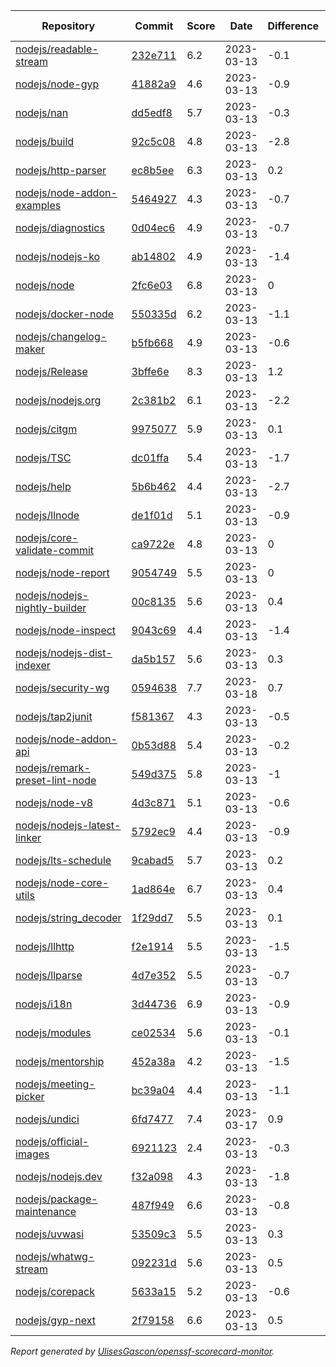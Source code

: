 <!-- OPENSSF-SCORECARD-MONITOR:START -->

| Repository | Commit | Score | Date | Difference | Report Link |
| -- | -- | -- | -- | -- | -- |
| [nodejs/readable-stream](https://github.com/nodejs/readable-stream) | [232e711](https://github.com/nodejs/readable-stream/commit/232e71154dbdc34f6a97a0449f902455ec495373) | 6.2 | 2023-03-13 | -0.1 | [Full Report](https://deps.dev/project/github/nodejs%2Freadable-stream) |
| [nodejs/node-gyp](https://github.com/nodejs/node-gyp) | [41882a9](https://github.com/nodejs/node-gyp/commit/41882a975bbdccddf451415ff445108703eca8a3) | 4.6 | 2023-03-13 | -0.9 | [Full Report](https://deps.dev/project/github/nodejs%2Fnode-gyp) |
| [nodejs/nan](https://github.com/nodejs/nan) | [dd5edf8](https://github.com/nodejs/nan/commit/dd5edf87e84abb678befe754cd55c7b99326248a) | 5.7 | 2023-03-13 | -0.3 | [Full Report](https://deps.dev/project/github/nodejs%2Fnan) |
| [nodejs/build](https://github.com/nodejs/build) | [92c5c08](https://github.com/nodejs/build/commit/92c5c088e17730fb9cef2153a07c33153d24457c) | 4.8 | 2023-03-13 | -2.8 | [Full Report](https://deps.dev/project/github/nodejs%2Fbuild) |
| [nodejs/http-parser](https://github.com/nodejs/http-parser) | [ec8b5ee](https://github.com/nodejs/http-parser/commit/ec8b5ee63f0e51191ea43bb0c6eac7bfbff3141d) | 6.3 | 2023-03-13 | 0.2 | [Full Report](https://deps.dev/project/github/nodejs%2Fhttp-parser) |
| [nodejs/node-addon-examples](https://github.com/nodejs/node-addon-examples) | [5464927](https://github.com/nodejs/node-addon-examples/commit/5464927d5d6d22ecb2bb06f0f147ce326689f2ee) | 4.3 | 2023-03-13 | -0.7 | [Full Report](https://deps.dev/project/github/nodejs%2Fnode-addon-examples) |
| [nodejs/diagnostics](https://github.com/nodejs/diagnostics) | [0d04ec6](https://github.com/nodejs/diagnostics/commit/0d04ec69457931f686c51262fe7cade72b758bd6) | 4.9 | 2023-03-13 | -0.7 | [Full Report](https://deps.dev/project/github/nodejs%2Fdiagnostics) |
| [nodejs/nodejs-ko](https://github.com/nodejs/nodejs-ko) | [ab14802](https://github.com/nodejs/nodejs-ko/commit/ab14802dc2e7288bdc4353a24176dce2f4ba9dff) | 4.9 | 2023-03-13 | -1.4 | [Full Report](https://deps.dev/project/github/nodejs%2Fnodejs-ko) |
| [nodejs/node](https://github.com/nodejs/node) | [2fc6e03](https://github.com/nodejs/node/commit/2fc6e03bfa749d7ea1c85ae5a1d343eb676a0989) | 6.8 | 2023-03-13 | 0 | [Full Report](https://deps.dev/project/github/nodejs%2Fnode) |
| [nodejs/docker-node](https://github.com/nodejs/docker-node) | [550335d](https://github.com/nodejs/docker-node/commit/550335de399159288f34e225802665d90a044790) | 6.2 | 2023-03-13 | -1.1 | [Full Report](https://deps.dev/project/github/nodejs%2Fdocker-node) |
| [nodejs/changelog-maker](https://github.com/nodejs/changelog-maker) | [b5fb668](https://github.com/nodejs/changelog-maker/commit/b5fb668c7b5ad9dbef4c2cf14b9ae9ee2f65aad5) | 4.9 | 2023-03-13 | -0.6 | [Full Report](https://deps.dev/project/github/nodejs%2Fchangelog-maker) |
| [nodejs/Release](https://github.com/nodejs/Release) | [3bffe6e](https://github.com/nodejs/Release/commit/3bffe6e03c3f795a31fbabb0ac3c4205f9445624) | 8.3 | 2023-03-13 | 1.2 | [Full Report](https://deps.dev/project/github/nodejs%2Frelease) |
| [nodejs/nodejs.org](https://github.com/nodejs/nodejs.org) | [2c381b2](https://github.com/nodejs/nodejs.org/commit/2c381b22099f2685f653a4ad5c98ce32bcf9103e) | 6.1 | 2023-03-13 | -2.2 | [Full Report](https://deps.dev/project/github/nodejs%2Fnodejs.org) |
| [nodejs/citgm](https://github.com/nodejs/citgm) | [9975077](https://github.com/nodejs/citgm/commit/9975077ab9c6f2a00abac35a4af49bb5be1d2fbd) | 5.9 | 2023-03-13 | 0.1 | [Full Report](https://deps.dev/project/github/nodejs%2Fcitgm) |
| [nodejs/TSC](https://github.com/nodejs/TSC) | [dc01ffa](https://github.com/nodejs/TSC/commit/dc01ffafafd061e405518cd112505348fe959f3e) | 5.4 | 2023-03-13 | -1.7 | [Full Report](https://deps.dev/project/github/nodejs%2Ftsc) |
| [nodejs/help](https://github.com/nodejs/help) | [5b6b462](https://github.com/nodejs/help/commit/5b6b4622c56e0521e643cc75ad28b2469c882efe) | 4.4 | 2023-03-13 | -2.7 | [Full Report](https://deps.dev/project/github/nodejs%2Fhelp) |
| [nodejs/llnode](https://github.com/nodejs/llnode) | [de1f01d](https://github.com/nodejs/llnode/commit/de1f01d70a5c58111dd873d340f898023e4e8fe6) | 5.1 | 2023-03-13 | -0.9 | [Full Report](https://deps.dev/project/github/nodejs%2Fllnode) |
| [nodejs/core-validate-commit](https://github.com/nodejs/core-validate-commit) | [ca9722e](https://github.com/nodejs/core-validate-commit/commit/ca9722e013202b5b6a7f26794a1d4d8c7be8ef4e) | 4.8 | 2023-03-13 | 0 | [Full Report](https://deps.dev/project/github/nodejs%2Fcore-validate-commit) |
| [nodejs/node-report](https://github.com/nodejs/node-report) | [9054749](https://github.com/nodejs/node-report/commit/90547492f5da29948b00a19b13490b2ebe2c0cd6) | 5.5 | 2023-03-13 | 0 | [Full Report](https://deps.dev/project/github/nodejs%2Fnode-report) |
| [nodejs/nodejs-nightly-builder](https://github.com/nodejs/nodejs-nightly-builder) | [00c8135](https://github.com/nodejs/nodejs-nightly-builder/commit/00c8135102b0e272ed1d8950845a5412cc9bc237) | 5.6 | 2023-03-13 | 0.4 | [Full Report](https://deps.dev/project/github/nodejs%2Fnodejs-nightly-builder) |
| [nodejs/node-inspect](https://github.com/nodejs/node-inspect) | [9043c69](https://github.com/nodejs/node-inspect/commit/9043c6986822cf499829c079f9a7debf0a95403f) | 4.4 | 2023-03-13 | -1.4 | [Full Report](https://deps.dev/project/github/nodejs%2Fnode-inspect) |
| [nodejs/nodejs-dist-indexer](https://github.com/nodejs/nodejs-dist-indexer) | [da5b157](https://github.com/nodejs/nodejs-dist-indexer/commit/da5b1572f3d96b54a151fc0e9123d8011ad7afb3) | 5.6 | 2023-03-13 | 0.3 | [Full Report](https://deps.dev/project/github/nodejs%2Fnodejs-dist-indexer) |
| [nodejs/security-wg](https://github.com/nodejs/security-wg) | [0594638](https://github.com/nodejs/security-wg/commit/059463878c506432abd7a2ee156f70d3c674b5f1) | 7.7 | 2023-03-18 | 0.7 | [Full Report](https://deps.dev/project/github/nodejs%2Fsecurity-wg) |
| [nodejs/tap2junit](https://github.com/nodejs/tap2junit) | [f581367](https://github.com/nodejs/tap2junit/commit/f581367da1facc4947d9189db277033505660925) | 4.3 | 2023-03-13 | -0.5 | [Full Report](https://deps.dev/project/github/nodejs%2Ftap2junit) |
| [nodejs/node-addon-api](https://github.com/nodejs/node-addon-api) | [0b53d88](https://github.com/nodejs/node-addon-api/commit/0b53d885f50c83cd7cbcf505d3dcc89cf8c3d59f) | 5.4 | 2023-03-13 | -0.2 | [Full Report](https://deps.dev/project/github/nodejs%2Fnode-addon-api) |
| [nodejs/remark-preset-lint-node](https://github.com/nodejs/remark-preset-lint-node) | [549d375](https://github.com/nodejs/remark-preset-lint-node/commit/549d375ed73112f3486cb3f0bd644a4198968c9d) | 5.8 | 2023-03-13 | -1 | [Full Report](https://deps.dev/project/github/nodejs%2Fremark-preset-lint-node) |
| [nodejs/node-v8](https://github.com/nodejs/node-v8) | [4d3c871](https://github.com/nodejs/node-v8/commit/4d3c8710c78f5bb9f3b7ecfab4db4f42b364e80d) | 5.1 | 2023-03-13 | -0.6 | [Full Report](https://deps.dev/project/github/nodejs%2Fnode-v8) |
| [nodejs/nodejs-latest-linker](https://github.com/nodejs/nodejs-latest-linker) | [5792ec9](https://github.com/nodejs/nodejs-latest-linker/commit/5792ec991efc5b35aa67e14b45d5120fba369edd) | 4.4 | 2023-03-13 | -0.9 | [Full Report](https://deps.dev/project/github/nodejs%2Fnodejs-latest-linker) |
| [nodejs/lts-schedule](https://github.com/nodejs/lts-schedule) | [9cabad5](https://github.com/nodejs/lts-schedule/commit/9cabad50a0793a051e2091ee4a3905f2966169d2) | 5.7 | 2023-03-13 | 0.2 | [Full Report](https://deps.dev/project/github/nodejs%2Flts-schedule) |
| [nodejs/node-core-utils](https://github.com/nodejs/node-core-utils) | [1ad864e](https://github.com/nodejs/node-core-utils/commit/1ad864e3b1b7f3e9e81c126fb8df278115afc41d) | 6.7 | 2023-03-13 | 0.4 | [Full Report](https://deps.dev/project/github/nodejs%2Fnode-core-utils) |
| [nodejs/string_decoder](https://github.com/nodejs/string_decoder) | [1f29dd7](https://github.com/nodejs/string_decoder/commit/1f29dd715a6c829da89e869af7dafc231c20ed9f) | 5.5 | 2023-03-13 | 0.1 | [Full Report](https://deps.dev/project/github/nodejs%2Fstring_decoder) |
| [nodejs/llhttp](https://github.com/nodejs/llhttp) | [f2e1914](https://github.com/nodejs/llhttp/commit/f2e1914b6c59f5cd88f492abc9d8af6be246bc85) | 5.5 | 2023-03-13 | -1.5 | [Full Report](https://deps.dev/project/github/nodejs%2Fllhttp) |
| [nodejs/llparse](https://github.com/nodejs/llparse) | [4d7e352](https://github.com/nodejs/llparse/commit/4d7e35267870b576f41112f6f720f4a1009b10b8) | 5.5 | 2023-03-13 | -0.7 | [Full Report](https://deps.dev/project/github/nodejs%2Fllparse) |
| [nodejs/i18n](https://github.com/nodejs/i18n) | [3d44736](https://github.com/nodejs/i18n/commit/3d44736ad5d2ec6fc7deac92081427f342fd514b) | 6.9 | 2023-03-13 | -0.9 | [Full Report](https://deps.dev/project/github/nodejs%2Fi18n) |
| [nodejs/modules](https://github.com/nodejs/modules) | [ce02534](https://github.com/nodejs/modules/commit/ce0253495819a8496a64ca5b18f7465fd3a97964) | 5.6 | 2023-03-13 | -0.1 | [Full Report](https://deps.dev/project/github/nodejs%2Fmodules) |
| [nodejs/mentorship](https://github.com/nodejs/mentorship) | [452a38a](https://github.com/nodejs/mentorship/commit/452a38aec26bb4d9256b2dcde79c51ffd44cd2b7) | 4.2 | 2023-03-13 | -1.5 | [Full Report](https://deps.dev/project/github/nodejs%2Fmentorship) |
| [nodejs/meeting-picker](https://github.com/nodejs/meeting-picker) | [bc39a04](https://github.com/nodejs/meeting-picker/commit/bc39a049ede0cc1d8acef0f5d4d4c3ecc7b744a4) | 4.4 | 2023-03-13 | -1.1 | [Full Report](https://deps.dev/project/github/nodejs%2Fmeeting-picker) |
| [nodejs/undici](https://github.com/nodejs/undici) | [6fd7477](https://github.com/nodejs/undici/commit/6fd7477078b22f1c5fd7741c9d4d7aada1c8d75e) | 7.4 | 2023-03-17 | 0.9 | [Full Report](https://deps.dev/project/github/nodejs%2Fundici) |
| [nodejs/official-images](https://github.com/nodejs/official-images) | [6921123](https://github.com/nodejs/official-images/commit/69211237fb70e39ccf837d6e5146896f25bd40f8) | 2.4 | 2023-03-13 | -0.3 | [Full Report](https://deps.dev/project/github/nodejs%2Fofficial-images) |
| [nodejs/nodejs.dev](https://github.com/nodejs/nodejs.dev) | [f32a098](https://github.com/nodejs/nodejs.dev/commit/f32a098c2c69115cb2499ac43b0da1ebf80bf6c3) | 4.3 | 2023-03-13 | -1.8 | [Full Report](https://deps.dev/project/github/nodejs%2Fnodejs.dev) |
| [nodejs/package-maintenance](https://github.com/nodejs/package-maintenance) | [487f949](https://github.com/nodejs/package-maintenance/commit/487f9491cdc782ea706fc389e6505c1cd140d5aa) | 6.6 | 2023-03-13 | -0.8 | [Full Report](https://deps.dev/project/github/nodejs%2Fpackage-maintenance) |
| [nodejs/uvwasi](https://github.com/nodejs/uvwasi) | [53509c3](https://github.com/nodejs/uvwasi/commit/53509c3f29271fce879faa790d19987cab963b8a) | 5.5 | 2023-03-13 | 0.3 | [Full Report](https://deps.dev/project/github/nodejs%2Fuvwasi) |
| [nodejs/whatwg-stream](https://github.com/nodejs/whatwg-stream) | [092231d](https://github.com/nodejs/whatwg-stream/commit/092231da3ade919daef9b23ea4e0ed7c9a7dea80) | 5.6 | 2023-03-13 | 0.5 | [Full Report](https://deps.dev/project/github/nodejs%2Fwhatwg-stream) |
| [nodejs/corepack](https://github.com/nodejs/corepack) | [5633a15](https://github.com/nodejs/corepack/commit/5633a158986bae193a737b82b08d0139e078694b) | 5.2 | 2023-03-13 | -0.6 | [Full Report](https://deps.dev/project/github/nodejs%2Fcorepack) |
| [nodejs/gyp-next](https://github.com/nodejs/gyp-next) | [2f79158](https://github.com/nodejs/gyp-next/commit/2f7915846b278928cdec38a102d5230a9cdbe414) | 6.6 | 2023-03-13 | 0.5 | [Full Report](https://deps.dev/project/github/nodejs%2Fgyp-next) |

_Report generated by [UlisesGascon/openssf-scorecard-monitor](https://github.com/UlisesGascon/openssf-scorecard-monitor)._
<!-- OPENSSF-SCORECARD-MONITOR:END -->